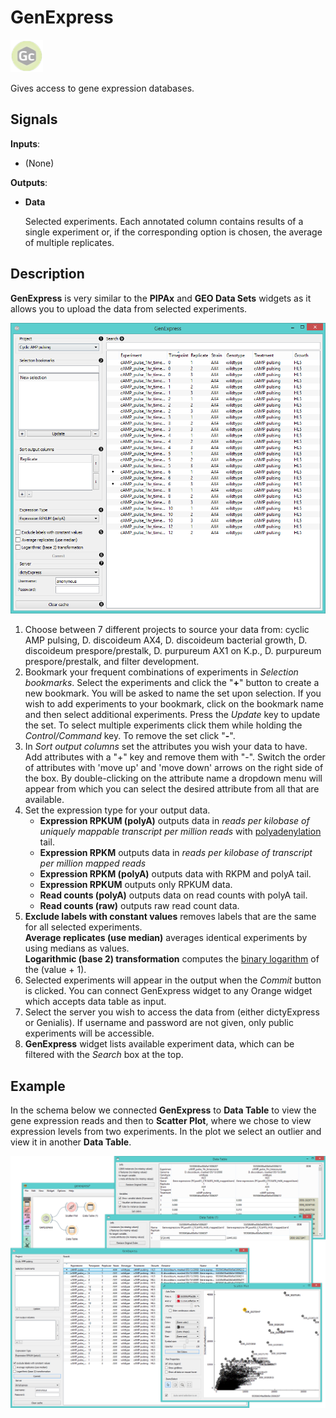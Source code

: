 GenExpress
==========

![Widget icon](icons/genexpress.png)

Gives access to gene expression databases.

Signals
-------

**Inputs**:

- (None)

**Outputs**:

- **Data**

  Selected experiments. Each annotated column contains results
  of a single experiment or, if the corresponding option is
  chosen, the average of multiple replicates.

Description
-----------

**GenExpress** is very similar to the **PIPAx** and **GEO Data Sets** widgets as it allows you to upload the data from selected experiments.

![GenExpress widget](images/GenExpress-stamped.png)

1. Choose between 7 different projects to source your data from: cyclic AMP pulsing, D. discoideum AX4,
   D. discoideum bacterial growth, D. discoideum prespore/prestalk, D. purpureum AX1 on K.p., D. purpureum
   prespore/prestalk, and filter development.
2. Bookmark your frequent combinations of experiments in *Selection bookmarks*.
   Select the experiments and click the "**+**" button to create a new bookmark. You will be asked to name the
   set upon selection. If you wish to add experiments to your bookmark, click on the bookmark name and then select
   additional experiments. Press the *Update* key to update the set. To select multiple experiments click them while holding 
   the *Control/Command* key. To remove the set click "**-**".
3. In *Sort output columns* set the attributes you wish your data to have. Add attributes with a "+" key and remove them
   with "-". Switch the order of attributes with 'move up' and 'move down' arrows on the right side of the box. By
   double-clicking on the attribute name a dropdown menu will appear from which you can select the desired attribute
   from all that are available.
4. Set the expression type for your output data.
   - **Expression RPKUM (polyA)** outputs data in *reads per kilobase of uniquely mappable transcript per million reads*
   with [polyadenylation](https://en.wikipedia.org/wiki/Polyadenylation) tail.
   - **Expression RPKM** outputs data in *reads per kilobase of transcript per million mapped reads*
   - **Expression RPKM (polyA)** outputs data with RKPM and polyA tail.
   - **Expression RPKUM** outputs only RPKUM data.
   - **Read counts (polyA)** outputs data on read counts with polyA tail.
   - **Read counts (raw)** outputs raw read count data.
5. **Exclude labels with constant values** removes labels that are the same for all selected experiments.<br>
   **Average replicates (use median)** averages identical experiments by using medians as values.<br>
   **Logarithmic (base 2) transformation** computes the [binary logarithm](https://en.wikipedia.org/wiki/Binary_logarithm) of     the (value + 1).
6. Selected experiments will appear in the output when the *Commit* button is clicked. You can connect 
   GenExpress widget to any Orange widget which accepts data table as input.
7. Select the server you wish to access the data from (either dictyExpress or Genialis). If username and password are not       given, only public experiments will be accessible.
8. **GenExpress** widget lists available experiment data, which can be filtered with the *Search* box at the top.

Example
-------

In the schema below we connected **GenExpress** to **Data Table** to view the gene expression reads
and then to **Scatter Plot**, where we chose to view expression levels from two experiments. In the plot
we select an outlier and view it in another **Data Table**.

<img src="images/GenExpress-Example.png" alt="image" width="600">

